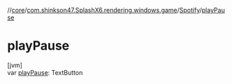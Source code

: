 //[core](../../../index.md)/[com.shinkson47.SplashX6.rendering.windows.game](../index.md)/[Spotify](index.md)/[playPause](play-pause.md)

# playPause

[jvm]\
var [playPause](play-pause.md): TextButton
